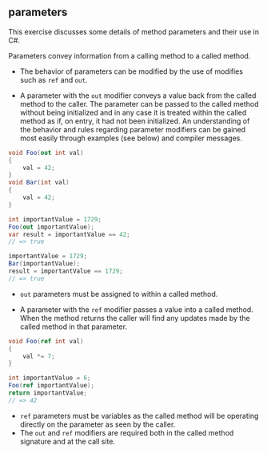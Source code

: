 ## parameters

This exercise discusses some details of method parameters and their use in C#.

Parameters convey information from a calling method to a called method.

- The behavior of parameters can be modified by the use of modifies such as `ref` and `out`.

- A parameter with the `out` modifier conveys a value back from the called method to the caller. The parameter can be passed to the called method without being initialized and in any case it is treated within the called method as if, on entry, it had not been initialized. An understanding of the behavior and rules regarding parameter modifiers can be gained most easily through examples (see below) and compiler messages.

```csharp
void Foo(out int val)
{
    val = 42;
}
void Bar(int val)
{
    val = 42;
}

int importantValue = 1729;
Foo(out importantValue);
var result = importantValue == 42;
// => true

importantValue = 1729;
Bar(importantValue);
result = importantValue == 1729;
// => true
```

- `out` parameters must be assigned to within a called method.

- A parameter with the `ref` modifier passes a value into a called method. When the method returns the caller will find any updates made by the called method in that parameter.

```csharp
void Foo(ref int val)
{
    val *= 7;
}

int importantValue = 6;
Foo(ref importantValue);
return importantValue;
// => 42
```

- `ref` parameters must be variables as the called method will be operating directly on the parameter as seen by the caller.
- The `out` and `ref` modifiers are required both in the called method signature and at the call site.
